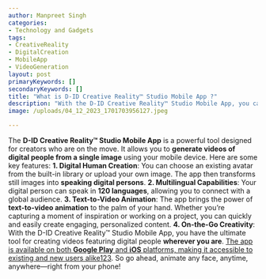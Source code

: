 ```yaml
---
author: Manpreet Singh
categories: 
- Technology and Gadgets
tags: 
- CreativeReality
- DigitalCreation
- MobileApp
- VideoGeneration
layout: post
primaryKeywords: []
secondaryKeywords: []
title: "What is D-ID Creative Reality™ Studio Mobile App ?"
description: "With the D-ID Creative Reality™ Studio Mobile App, you can animate faces, create digital people, and take your content to the next level—all right from your phone!"
image: /uploads/04_12_2023_1701703956127.jpeg

---
```

The **D-ID Creative Reality™ Studio Mobile App** is a powerful tool designed for creators who are on the move. It allows you to **generate videos of digital people from a single image** using your mobile device. Here are some key features:
**1. Digital Human Creation**: You can choose an existing avatar from the built-in library or upload your own image. The app then transforms still images into **speaking digital persons**.
**2. Multilingual Capabilities**: Your digital person can speak in **120 languages**, allowing you to connect with a global audience.
**3. Text-to-Video Animation**: The app brings the power of **text-to-video animation** to the palm of your hand. Whether you’re capturing a moment of inspiration or working on a project, you can quickly and easily create engaging, personalized content.
**4. On-the-Go Creativity**: With the D-ID Creative Reality™ Studio Mobile App, you have the ultimate tool for creating videos featuring digital people **wherever you are**.
[The app is available on both **Google Play** and **iOS** platforms, making it accessible to existing and new users alike](https://www.d-id.com/creative-reality-studio-mobile-app/)[1](https://www.d-id.com/creative-reality-studio-mobile-app/)[2](https://www.d-id.com/news/press-release-d-id-launches-mobile-app/)[3](https://www.tmcnet.com/usubmit/2023/10/26/9905963.htm). So go ahead, animate any face, anytime, anywhere—right from your phone! 
